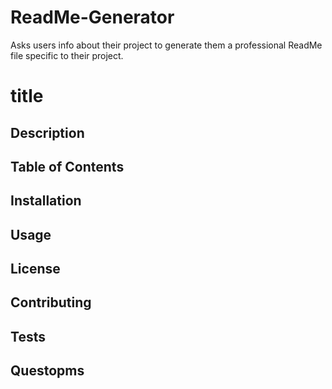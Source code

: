 # ReadMe-Generator
Asks users info about their project to generate them a professional ReadMe file specific to their project.


# title

## Description

## Table of Contents

## Installation

## Usage

## License

## Contributing

## Tests

## Questopms